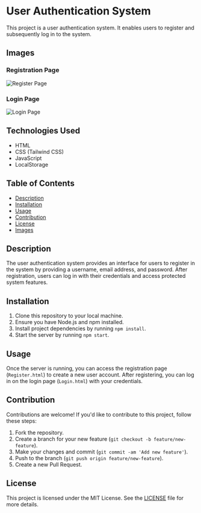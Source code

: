 # User Authentication System

This project is a user authentication system. It enables users to register and subsequently log in to the system.

## Images

### Registration Page

![Register Page](https://github.com/mariart-dev/user-authentication-form/blob/a7e4ee24f2d7f0b7411466466349a97b7d4ea412/static/img/Register.png)

### Login Page

![Login Page](https://github.com/mariart-dev/user-authentication-form/blob/212a805f9f9f163d0217ee5e71baf12355e73c3c/static/img/Login.png)

## Technologies Used

- HTML
- CSS (Tailwind CSS)
- JavaScript
- LocalStorage

## Table of Contents

- [Description](#description)
- [Installation](#installation)
- [Usage](#usage)
- [Contribution](#contribution)
- [License](#license)
- [Images](#images)

## Description

The user authentication system provides an interface for users to register in the system by providing a username, email address, and password. After registration, users can log in with their credentials and access protected system features.

## Installation

1. Clone this repository to your local machine.
2. Ensure you have Node.js and npm installed.
3. Install project dependencies by running `npm install`.
4. Start the server by running `npm start`.

## Usage

Once the server is running, you can access the registration page (`Register.html`) to create a new user account. After registering, you can log in on the login page (`Login.html`) with your credentials.

## Contribution

Contributions are welcome! If you'd like to contribute to this project, follow these steps:

1. Fork the repository.
2. Create a branch for your new feature (`git checkout -b feature/new-feature`).
3. Make your changes and commit (`git commit -am 'Add new feature'`).
4. Push to the branch (`git push origin feature/new-feature`).
5. Create a new Pull Request.


## License

This project is licensed under the MIT License. See the [LICENSE](LICENSE) file for more details.
